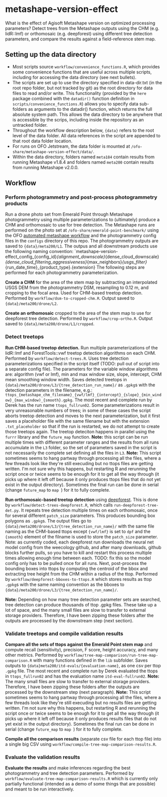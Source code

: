 # metashape-version-effect
What is the effect of Agisoft Metashape version on optimized processing parameters? Detect trees from the Metashape outputs using the CHM (e.g. lidR::lmf) or orthomosaic (e.g. deepforest) using different tree detection parameters, and compare the results against a field-reference stem map.

## Setting up the data directory

- Most scripts source `workflow/convenience_functions.R`, which provides some convenience functions that are useful across multiple scripts, including for accessing the data directory (see next bullets).
- The scripts are set up to use the directory specified in data-dir.txt (in the root repo folder, but not tracked by git) as the root directory for data files to read and/or write. This functionality (provided by the `here` package combined with the `datadir()` function definition in `scripts/convenience_functions.R`) allows you to specify data sub-folders as arguments to the datadir() function, which returns the full absolute system path. This allows the data directory to be anywhere that is accessible by the scrips, including inside the repository as an untracked folder.
- Throughout the workflow description below, `{data}` refers to the root level of the data folder. All data references in the script are appended to that root data folder location.
- For runs on OFO Jetstream, the data folder is mounted at `/ofo-share/metashape-version-effect/data/`.
- Within the data directory, folders named `meta184` contain results from running Metashape v1.8.4 and folders named `meta200` contain results from running Metashape v2.0.0.


## Workflow

### Perform photogrammetry and post-process photogrammetry products

Run a drone photo set from Emerald Point through Metashape photogrammetry using multiple parameterizations to (ultimately) produce a CHM and orthomosaic to use for tree detection. The Metashape runs are performed on the photo set at `/ofo-share/emerald-point-benchmark/` using the OFO [automated metashape workflow](https://github.com/open-forest-observatory/automate-metashape) and the photogrammetry config files in the `configs` directory of this repo. The photogrammetry outputs are saved to `{data}/meta200/L1`. The outpus and all downstream products use the following naming convention: `metashape-version-effect_config_{config_id}_{alignment_downscale}_{dense_cloud_downscale}_{dense_cloud_filtering_aggressiveness}_{max_neighbors}_{usgs_filter}_{run_date_time}_{product_type}.{extension} The following steps are performed for each photogrammetry parameterization. 

**Create a CHM** for the area of the stem map by subtracting an interpolated USGS DEM from the photogrammetry DSM, resampling to 0.12 m, and cropping to the focal area. Used for CHM-based treetop detection. Performed by `workflow/dsm-to-cropped-chm.R`. Output saved to `{data}/meta200/drone/L2`.

**Create an orthomosaic** cropped to the area of the stem map to use for deepforest tree detection. Performed by `workflow/crop-ortho.R`. Output saved to `{data}/meta200/drone/L1/cropped`.

### Detect treetops

**Run CHM-based treetop detection.** Run multiple parameterizations of the lidR::lmf and ForestTools::vwf treetop detection algorithms on each CHM. Performed by `workflow/detect-trees.R`. Uses tree detection parameterizations specified in the script itself (TODO: pull out of script into a separate config file). The parameters for the variable window algorithms are: algorithm (vwf or lmf), min and max window size, slope, intercept, CHM mean smoothing window width. Saves detected treetops in `{data}/meta200/drone/L3/{tree_detection_run_name}/` as `.gpkg`s with the detection parameters in the filename, e.g.: `ttops_{metashape_chm_filename}_{vwf/lmf}_{intercept}_{slope}_{min_window}_{max_window)_{smooth}.gpkg`. The most recent and complete run by Derek has the run name `ttops_fullrun02`. Some parameterizations result in very unreasonable numbers of trees; in some of these cases the script aborts treetop detection and moves to the next parameterization, but it first saves a placeholder file with the same filename but with the extension `.txt_placeholder` so that if the run is restarted, we do not attempt to create those treetops again. The treetop deteciton happens in parallel using the `furrr` library and the `future_map` function. **Note:** this script can be run multiple times with different parameter ranges and the results from all runs accumulate in the `L3` folder, so the set of parameters saved in the script is not necessarily the complete set defining all the files in `L3`. **Note:** This script sometimes seems to hang partway through processing all the files, where a few threads look like they're still execuding but no ttops files are getting written. I'm not sure why this happens, but restarting R and rerunning the script once or twice seems to be enough for it to get all the way through (it picks up where it left off because it only produces ttops files that do not yet exist in the output directory). Sometimes the final run can be done in serial (change `future_map` to `map `) for it to fully complete.

**Run orthomosaic-based treetop detection** using [deepforest](https://deepforest.readthedocs.io/en/latest/index.html#). This is done by `workflow/detect-trees-deepforest.R`, which calls `run-deepforest-tree-det.py`. It repeats tree detection multiple times on each orthomosaic, once for several different `patch_size` parameters. This produces bounding box polygons as `.gpkg`s. The output files go to `{data}/meta200/drone/L3/{tree_detection_run_name}/` with the same file naming as the CHM-based ttops except `{vwf/lmf}` is set to `dpf` and the `{smooth}` element of the filname is used to store the `patch_size` parameter. Note: as currently coded, each deepforest run downloads the neural net model config from the weecology github, and after many downloads, github blocks further pulls, so you have to kill and restart this process multiple times allowing enough time between each. TODO: fix this so the model config only has to be pulled once for all runs. Next, post-process the bounding boxes into ttops by computing the centroid of the bbox and extracting tree height from the CHM within a radius of the ttop. Performed by `workflow/deepforest-bboxes-to-ttops.R` which stores results as ttop `.gpkg`s with the same naming convention as the bboxes to `{data}/meta200/drone/L3/{tree_detection_run_name}/`.

**Note:** Depending on how many tree detection parameter sets are searched, tree detection can produce thousands of ttop .gpkg files. These take up a lot of space, and the many small files are slow to transfer to external storage providers. Therefore, I have been zipping these folders after the outputs are processed by the downstream step (next section).

### Validate treetops and compile validation results

**Compare all the sets of ttops against the Emerald Point stem map** and compute recall (sensitivity), precision, F score, height accuracy, and many other metrics. Performed by `workflow/tree-map-comparison/run-tree-map-comparison.R` with many functions defined in the `lib` subfolder. Saves outputs to `{data}meta200/itd-evals/{evaluation-name}`, as one csv per ttop `.gpkg` file. The most recent and complete run by Derek evaluated the ttops in `ttops_fullrun02` and has the evaluation name `itd-eval-fullrun02`. **Note:** The many small files are slow to transfer to external storage providers. Therefore, I have been zipping these folders after the outputs are processed by the downstream step (next paragraph). **Note:** This script sometimes seems to hang partway through processing all the files, where a few threads look like they're still execuding but no results files are getting written. I'm not sure why this happens, but restarting R and rerunning the script once or twice seems to be enough for it to get all the way through (it picks up where it left off because it only produces results files that do not yet exist in the output directory). Sometimes the final run can be done in serial (change `future_map` to `map `) for it to fully complete.

**Compile all the comparison results** (separate csv file for each ttop file) into a single big CSV using `workflow/compile-tree-map-comparison-results.R`.

### Evaluate the validation results

**Evaluate the results** and make inferences regarding the best photogrammetry and tree detection parameters. Performed by `workflow/evaluate-tree-map-comparison-results.R` which is currently only partially functional (intended as a demo of some things that are possible) and meant to be run interactively.
